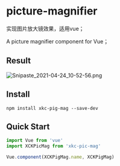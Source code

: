 # picture-magnifier
实现图片放大镜效果，适用vue；

A picture magnifier component for Vue；

## Result
![Snipaste_2021-04-24_10-52-56.png](https://i.loli.net/2021/04/24/SBHdfAbPKxUqIZR.png)

## Install
```npm install xkc-pig-mag --save-dev```

## Quick Start
```javascript
import Vue from 'vue'
import XCKPicMag from 'xkc-pic-mag'

Vue.component(XCKPigMag.name, XCKPigMag)
```
